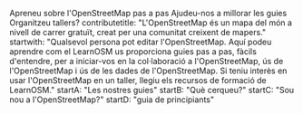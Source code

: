 Apreneu sobre l'OpenStreetMap pas a pas
Ajudeu-nos a millorar les guies
Organitzeu tallers?
contributetitle: "L'OpenStreetMap és un mapa del món a nivell de carrer gratuït, creat per una comunitat creixent de mapers."
startwith: "Qualsevol persona pot editar l'OpenStreetMap. Aquí podeu aprendre com el LearnOSM us proporciona guies pas a pas, fàcils d'entendre, per a iniciar-vos en la col·laboració a l'OpenStreetMap, ús de l'OpenStreetMap i ús de les dades de l'OpenStreetMap. Si teniu interès en usar l'OpenStreetMap en un taller, llegiu els recursos de formació de LearnOSM."
startA: "Les nostres guies"
startB: "Què cerqueu?"
startC: "Sou nou a l'OpenStreetMap?"
startD: "guia de principiants"
